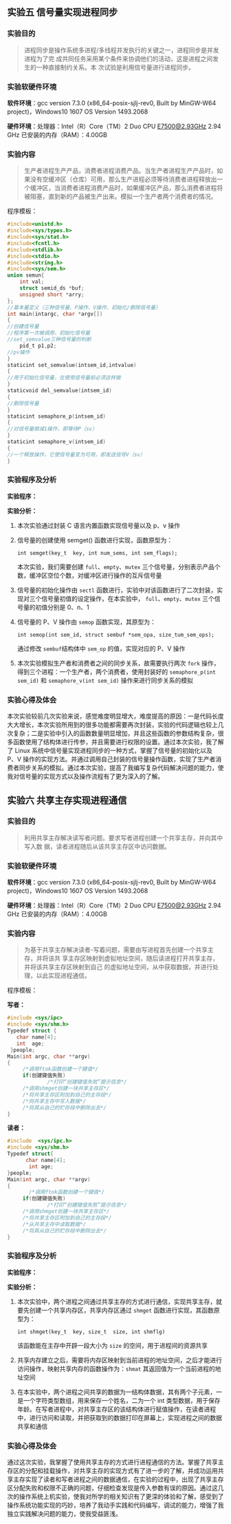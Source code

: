 ## 实验五 信号量实现进程同步

### 实验目的

> 进程同步是操作系统多进程/多线程并发执行的关键之一，进程同步是并发进程为了完 成共同任务采用某个条件来协调他们的活动，这是进程之间发生的一种直接制约关系。本 次试验是利用信号量进行进程同步。 

### 实验软硬件环境

**软件环境**：gcc version 7.3.0 (x86_64-posix-sjlj-rev0, Built by MinGW-W64 project)，Windows10 1607 OS Version 1493.2068

**硬件环境**：处理器：Intel（R）Core（TM）2 Duo CPU E7500@2.93GHz 2.94 GHz 已安装的内存（RAM）：4.00GB

### 实验内容

> 生产者进程生产产品，消费者进程消费产品。当生产者进程生产产品时，如果没有空缓冲区（仓库）可用，那么生产进程必须等待消费者进程释放出一个缓冲区，当消费者进程消费产品时，如果缓冲区产品，那么消费者进程将被阻塞，直到新的产品被生产出来。模拟一个生产者两个消费者的情况。 

程序模板：

```c
#include<unistd.h>
#include<sys/types.h>
#include<sys/stat.h>
#include<fcntl.h>
#include<stdlib.h>
#include<stdio.h>
#include<string.h>
#include<sys/sem.h>
union semun{  
    int val;  
    struct semid_ds *buf;  
    unsigned short *arry;  
};  
//基本量定义（三种信号量、P操作、V操作、初始化/删除信号量）
int main(intargc, char *argv[])
{
//创建信号量
//程序第一次被调用，初始化信号量
//set_semvalue三种信号量的判断
    pid_t p1,p2;
//pv操作
}
staticint set_semvalue(intsem_id,intvalue)
{
//用于初始化信号量，在使用信号量前必须这样做
}
staticvoid del_semvalue(intsem_id)
{
//删除信号量
}
staticint semaphore_p(intsem_id)
{
//对信号量做减1操作，即等待P（sv）
}
staticint semaphore_v(intsem_id)
{
//一个释放操作，它使信号量变为可用，即发送信号V（sv）
}

```

###  实验程序及分析

**实验程序：**



**实验分析：**

1. 本次实验通过封装 C 语言内置函数实现信号量以及 p、v 操作

2. 信号量的创建使用 semget() 函数进行实现，函数原型为：

   `int semget(key_t  key, int num_sems, int sem_flags);  `

   本次实验，我们需要创建 `full`、`empty`、`mutex` 三个信号量，分别表示产品个数，缓冲区空位个数，对缓冲区进行操作的互斥信号量 

3. 信号量的初始化操作由 `sectl` 函数进行，实验中对该函数进行了二次封装，实现对三个信号量初值的设定操作，在本实验中， `full`、`empty`、`mutex` 三个信号量的初值分别是 0、n、1

4. 信号量的 P、V 操作由 `semop` 函数实现，其原型为：

   `int semop(int sem_id, struct sembuf *sem_opa, size_tum_sem_ops);   `

   通过修改 `sembuf`结构体中 `sem_op` 的值，实现对应的 P、V 操作

5. 本次实验模拟生产者和消费者之间的同步关系，故需要执行两次 `fork` 操作，得到三个进程：一个生产者，两个消费者，使用封装好的 `semaphore_p(int sem_id)` 和 `semaphore_v(int sem_id)` 操作来进行同步关系的模拟

   

### 实验心得及体会

本次实验较前几次实验来说，感觉难度明显增大，难度提高的原因：一是代码长度大大增长，本次实验所用到的很多功能都需要再次封装，实验的代码逻辑也较上几次复杂；二是实验中引入的函数数量明显增加，并且这些函数的参数结构复杂，很多函数使用了结构体进行传参，并且需要进行权限的设置。通过本次实验，我了解了 Linux 系统中信号量实现进程同步的一种方式，掌握了信号量的初始化以及 P、V 操作的实现方法。并通过调用自己封装的信号量操作函数，实现了生产者消费者同步关系的模拟。通过本次实验，提高了我编写复杂代码解决问题的能力，使我对信号量的实现方式以及操作流程有了更为深入的了解。





## 实验六 共享主存实现进程通信

### 实验目的

> 利用共享主存解决读写者问题。要求写者进程创建一个共享主存，并向其中写入数 据，读者进程随后从该共享主存区中访问数据。 

### 实验软硬件环境

**软件环境**：gcc version 7.3.0 (x86_64-posix-sjlj-rev0, Built by MinGW-W64 project)，Windows10 1607 OS Version 1493.2068

**硬件环境**：处理器：Intel（R）Core（TM）2 Duo CPU E7500@2.93GHz 2.94 GHz 已安装的内存（RAM）：4.00GB

### 实验内容

> 为基于共享主存解决读者-写着问题，需要由写进程首先创建一个共享主存，并将该共 享主存区映射到虚拟地址空间，随后读进程打开共享主存，并将该共享主存区映射到自己 的虚拟地址空间，从中获取数据，并进行处理，以此实现进程通信。 

程序模板：

**写者：**

```c
#include <sys/ipc>
#include <sys/shm.h>
Typedef struct {
   char name[4];
   int  age;
 }people;
Main(int argc, char **argv)
{
     /*调用ftok函数创建一个键值*/
     if(创建键值失败)
             /*打印“创建键值失败”提示信息*/
     /*调用shmget创建一块共享主存区*/
     /*将共享主存区附加到自己的主存段*/
     /*向共享主存中写入数据*/
     /*将其从自己的贮存段中删除出去*/
}

```

**读者：**

```c
#include  <sys/ipc.h>
#include <sys/shm.h>
Typedef struct{
      char name[4];
       int age;
}people;
Main(int argc, char **argv)
{
       /*调用ftok函数创建一个键值*/
     if(创建键值失败)
             /*打印“创建键值失败”提示信息*/
     /*调用shmget创建一块共享主存区*/
     /*将共享主存区附加到自己的主存段*/
     /*从共享主存中读取数据*/
     /*将其从自己的贮存段中删除出去*/
}

```

### 实验程序及分析

**实验程序：**



**实验分析：**

1. 本次实验中，两个进程之间通过共享主存的方式进行通信，实现共享主存，就要先创建一个共享内存区，共享内存区通过 `shmget` 函数进行实现，其函数原型为：

   `int shmget(key_t  key, size_t  size, int shmflg) `

   该函数能在主存中开辟一段大小为 `size` 的空间，用于进程间的资源共享

2. 共享内存建立之后，需要将内存区映射到当前进程的地址空间，之后才能进行访问操作，映射共享内存的函数操作为：`shmat` 其返回值为一个当前进程的地址空间

3. 在本实验中，两个进程之间共享的数据为一结构体数据，其有两个子元素，一是一个字符类型数组，用来保存一个姓名，二为一个 int 类型数据，用于保存年龄。在写者进程中，对共享主存区的该结构体进行赋值操作，在读者进程中，进行访问和读取，并把获取到的数据打印在屏幕上，实现进程之间的数据共享和通信



### 实验心得及体会

通过这次实验，我掌握了使用共享主存的方式进行进程通信的方法。掌握了共享主存区的分配和挂载操作，对共享主存的实现方式有了进一步的了解，并成功运用共享主存实现了读者和写者进程之间的数据通信，在实验的过程中，出现了共享主存区分配失败和权限不正确的问题，仔细检查发现是传入参数有误的原因。通过这几次的操作系统上机实验，使我对所学的相关知识有了更深的体验和了解，感受到了操作系统功能实现的巧妙，培养了我动手实践和代码编写，调试的能力，增强了我独立实践解决问题的能力，使我受益匪浅。

